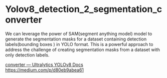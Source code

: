 # Yolov8_detection_2_segmentation_converter  

  We can leverage the power of SAM(segment anything model) model to generate the segmentation masks for a dataset containing detection labels(bounding boxes ) in YOLO format. This is a powerful approach to address the challenge of creating segmentation masks from a dataset with only detection labels.

[converter — Ultralytics YOLOv8 Docs](https://docs.ultralytics.com/reference/data/converter/)  
https://medium.com/p/d80eb9abea61
